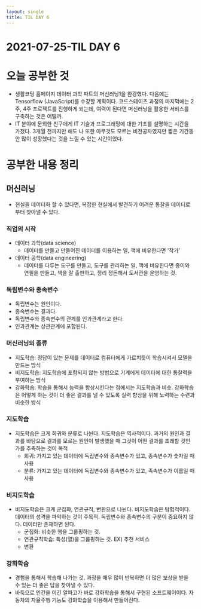 ```yaml
---
layout: single
title: TIL DAY 6
---
```


# 2021-07-25-TIL DAY 6

# 오늘 공부한 것

- 생활코딩 홈페이지 데이터 과학 파트의 머신러닝1을 완강했다. 다음에는 Tensorflow (JavaScript)를 수강할 계획이다. 코드스테이츠 과정의 마지막에는 2주, 4주 프로젝트를 진행하게 되는데, 여력이 된다면 머신러닝을 활용한 서비스를 구축하는 것은 어떨까.
- IT 분야에 문외한 친구에게 IT 기술과 프로그래밍에 대한 기초를 설명하는 시간을 가졌다. 3개월 전까지만 해도 나 또한 아무것도 모르는 비전공자였지만 짧은 기간동안 많이 성장했다는 것을 느낄 수 있는 시간이었다.

# 공부한 내용 정리

## 머신러닝

- 현실을 데이터화 할 수 있다면, 복잡한 현실에서 발견하기 어려운 통찰을 데이터로부터 찾아낼 수 있다.

### 직업의 시작

- 데이터 과학(data science)
    - 데이터를 만들고 만들어진 데이터를 이용하는 일, 책에 비유한다면 '작가'
- 데이터 공학(data engineering)
    - 데이터를 다루는 도구를 만들고, 도구를 관리하는 일, 책에 비유한다면 종이와 연필을 만들고, 책을 잘 출판하고, 정리 정돈해서 도서관을 운영하는 것.

### 독립변수와 종속변수

- 독립변수는 원인이다.
- 종속변수는 결과다.
- 독립변수와 종속변수의 관계를 인과관계라고 한다.
- 인과관계는 상관관계에 포함된다.

### 머신러닝의 종류

- 지도학습: 정답이 있는 문제를 데이터로 컴퓨터에게 가르치듯이 학습시켜서 모델을 만드는 방식
- 비지도학습: 지도학습에 포함되지 않는 방법으로 기계에게 데이터에 대한 통찰력을 부여하는 방식
- 강화학습: 학습을 통해서 능력을 향상시킨다는 점에서는 지도학습과 비슷. 강화학습은 어떻게 하는 것이 더 좋은 결과를 낼 수 있도록 실력 향상을 위해 노력하는 수련과 비슷한 방식

### 지도학습

- 지도학습은 크게 회귀와 분류로 나뉜다. 지도학습은 역사적이다. 과거의 원인과 결과를 바탕으로 결과를 모르는 원인이 발생했을 때 그것이 어떤 결과를 초래할 것인가를 추측하는 것이 목적
    - 회귀: 가지고 있는 데이터에 독립변수와 종속변수가 있고, 종속변수가 숫자일 때 사용
    - 분류: 가지고 있는 데이터에 독립변수와 종속변수가 있고, 족속변수가 이름일 때 사용

### 비지도학습

- 비지도학습은 크게 군집화, 연관규칙, 변환으로 나뉜다. 비지도학습은 탐험적이다. 데이터의 성격을 파악하는 것이 주목적. 독립변수와 종속변수의 구분이 중요하지 않다. 데이터만 존재하면 된다.
    - 군집화: 비슷한 행을 그룹핑하는 것.
    - 연관규칙학습: 특성(열)을 그룹핑하는 것. EX) 추천 서비스
    - 변환

### 강화학습

- 경험을 통해서 학습해 나가는 것. 과정을 매우 많이 반복하면 더 많은 보상을 받을 수 있는 더 좋은 답을 찾아낼 수 있다.
- 바둑으로 인간을 이긴 알파고가 바로 강화학습을 통해서 구현된 소프트웨어이다. 자동차의 자율주행 기능도 강화학습을 이용해서 만들어진다.